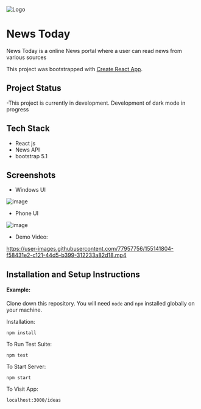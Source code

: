 
![Logo](https://user-images.githubusercontent.com/77957756/155143971-d9adf30e-898d-4226-9c5f-eb9b52286041.png)


# News Today

News Today is a online News portal where a user can read news from various sources

This project was bootstrapped with [Create React App](https://github.com/facebook/create-react-app).

## Project Status
-This project is currently in development. Development of dark mode in progress

## Tech Stack
- React js
- News API
- bootstrap 5.1

## Screenshots
- Windows UI

![image](https://user-images.githubusercontent.com/77957756/155141180-c117a156-4c70-4d18-91d0-0a1f214c9132.png) 

- Phone UI

![image](https://user-images.githubusercontent.com/77957756/155140994-4956dd84-bdd4-4a3d-b189-bf902fa481d3.png)

- Demo Video: 

https://user-images.githubusercontent.com/77957756/155141804-f58431e2-c121-44d5-b399-312233a82d18.mp4

## Installation and Setup Instructions

#### Example:  

Clone down this repository. You will need `node` and `npm` installed globally on your machine.  

Installation:

`npm install`  

To Run Test Suite:  

`npm test`  

To Start Server:

`npm start`  

To Visit App:

`localhost:3000/ideas`
